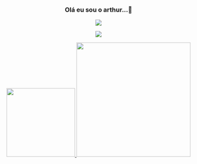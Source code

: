 <div align="center">

### Olá eu sou o arthur...👋
 ![](https://komarev.com/ghpvc/?username=johnnyalves64&color=blue&style=flat&label=Visitas+ao+perfil)

 ![](https://github-profile-summary-cards.vercel.app/api/cards/profile-details?username=johnnyalves64&theme=monokai)
 <!--<buttom>Commit Detalhado</buttom>-->
</div>
<div align="center">
  <a href="https://github.com/arthurk88">
  <img height="180em" src="https://github-readme-stats.vercel.app/api?username=johnnyalves64&show_icons=true&theme=react&include_all_commits=true&count_private=true"/>
  <img height="300em" src="https://github-readme-stats.vercel.app/api/top-langs/?username=johnnyalves64&langs_count=7&theme=react"/>
</div>
